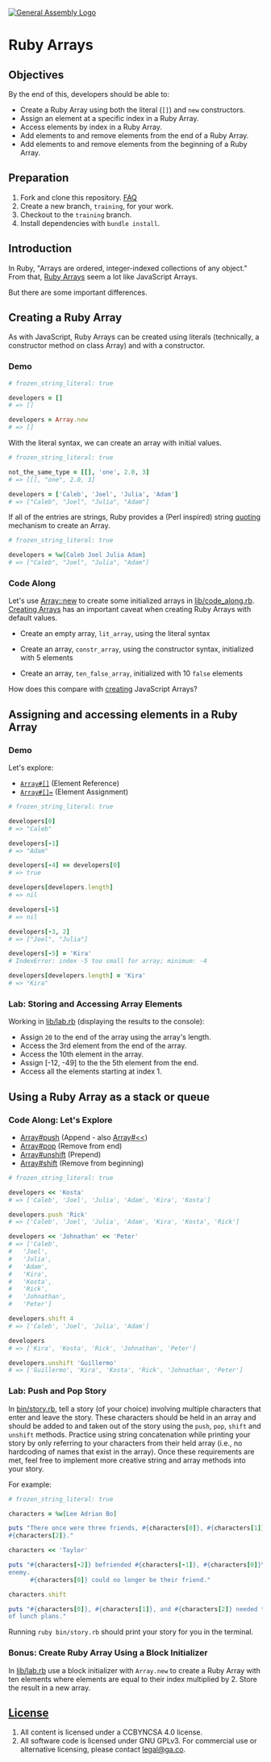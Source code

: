 [![General Assembly Logo](https://camo.githubusercontent.com/1a91b05b8f4d44b5bbfb83abac2b0996d8e26c92/687474703a2f2f692e696d6775722e636f6d2f6b6538555354712e706e67)](https://generalassemb.ly/education/web-development-immersive)

# Ruby Arrays

## Objectives

By the end of this, developers should be able to:

-   Create a Ruby Array using both the literal (`[]`) and `new` constructors.
-   Assign an element at a specific index in a Ruby Array.
-   Access elements by index in a Ruby Array.
-   Add elements to and remove elements from the end of a Ruby Array.
-   Add elements to and remove elements from the beginning of a Ruby Array.

## Preparation

1.  Fork and clone this repository.
 [FAQ](https://git.generalassemb.ly/ga-wdi-boston/meta/wiki/ForkAndClone)
1.  Create a new branch, `training`, for your work.
1.  Checkout to the `training` branch.
1.  Install dependencies with `bundle install`.

## Introduction

In Ruby, "Arrays are ordered, integer-indexed collections of any object." From
that, [Ruby Arrays](http://ruby-doc.org/core-2.4.1/Array.html) seem a lot like
JavaScript Arrays.

But there are some important differences.

## Creating a Ruby Array

As with JavaScript, Ruby Arrays can be created using literals (technically, a
constructor method on class Array) and with a constructor.

### Demo

<!-- start code block file="snippets/create_ruby_array_demo_1.rb" -->
```rb
# frozen_string_literal: true

developers = []
# => []

developers = Array.new
# => []
```
<!-- end code block -->

With the literal syntax, we can create an array with initial values.

<!-- start code block file="snippets/create_ruby_array_demo_2.rb" -->
```rb
# frozen_string_literal: true

not_the_same_type = [[], 'one', 2.0, 3]
# => [[], "one", 2.0, 3]

developers = ['Caleb', 'Joel', 'Julia', 'Adam']
# => ["Caleb", "Joel", "Julia", "Adam"]
```
<!-- end code block -->

If all of the entries are strings, Ruby provides a (Perl inspired) string
[quoting](https://en.wikibooks.org/wiki/Ruby_Programming/Syntax/Literals#The_.25_Notation)
mechanism to create an Array.

<!-- start code block file="snippets/create_ruby_array_demo_3.rb" -->
```rb
# frozen_string_literal: true

developers = %w[Caleb Joel Julia Adam]
# => ["Caleb", "Joel", "Julia", "Adam"]
```
<!-- end code block -->

### Code Along

Let's use [Array::new](http://ruby-doc.org/core-2.4.1/Array.html#method-c-new)
to create some initialized arrays in [lib/code_along.rb](lib/code_along.rb).  [Creating
Arrays](http://ruby-doc.org/core-2.4.1/Array.html#class-Array-label-Creating+Arrays)
has an important caveat when creating Ruby Arrays with default values.

-   Create an empty array, `lit_array`, using the literal syntax

-   Create an array, `constr_array`, using the constructor syntax, initialized
with 5 elements

-   Create an array, `ten_false_array`, initialized with 10 `false` elements

How does this compare with
[creating](https://developer.mozilla.org/en-US/docs/Web/JavaScript/Reference/Global_Objects/Array)
JavaScript Arrays?

## Assigning and accessing elements in a Ruby Array

### Demo

Let's explore:

-   [`Array#[]`](http://ruby-doc.org/core-2.4.1/Array.html#method-i-5B-5D) (Element Reference)
-   [`Array#[]=`](http://ruby-doc.org/core-2.4.1/Array.html#method-i-5B-5D-3D) (Element Assignment)

<!-- start code block file="snippets/assign_access_ruby_array_elements.rb" -->
```rb
# frozen_string_literal: true

developers[0]
# => "Caleb"

developers[-1]
# => "Adam"

developers[-4] == developers[0]
# => true

developers[developers.length]
# => nil

developers[-5]
# => nil

developers[-3, 2]
# => ["Joel", "Julia"]

developers[-5] = 'Kira'
# IndexError: index -5 too small for array; minimum: -4

developers[developers.length] = 'Kira'
# => "Kira"
```
<!-- end code block -->

### Lab: Storing and Accessing Array Elements

Working in [lib/lab.rb](lib/lab.rb) (displaying the results to the console):

-   Assign `20` to the end of the array using the array's length.
-   Access the 3rd element from the end of the array.
-   Access the 10th element in the array.
-   Assign [-12, -49] to the the 5th element from the end.
-   Access all the elements starting at index 1.

## Using a Ruby Array as a stack or queue

### Code Along: Let's Explore

-   [Array#push](http://ruby-doc.org/core-2.4.1/Array.html#method-i-push) (Append -
also [Array#<<](http://ruby-doc.org/core-2.4.1/Array.html#method-i-3C-3C))
-   [Array#pop](http://ruby-doc.org/core-2.4.1/Array.html#method-i-pop) (Remove from
end)
-   [Array#unshift](http://ruby-doc.org/core-2.4.1/Array.html#method-i-unshift)
(Prepend)
-   [Array#shift](http://ruby-doc.org/core-2.4.1/Array.html#method-i-shift) (Remove
from beginning)

<!-- start code block file="snippets/ruby_array_stack_queue_code_along.rb" -->
```rb
# frozen_string_literal: true

developers << 'Kosta'
# => ['Caleb', 'Joel', 'Julia', 'Adam', 'Kira', 'Kosta']

developers.push 'Rick'
# => ['Caleb', 'Joel', 'Julia', 'Adam', 'Kira', 'Kosta', 'Rick']

developers << 'Johnathan' << 'Peter'
# => ['Caleb',
#   'Joel',
#   'Julia',
#   'Adam',
#   'Kira',
#   'Kosta',
#   'Rick',
#   'Johnathan',
#   'Peter']

developers.shift 4
# => ['Caleb', 'Joel', 'Julia', 'Adam']

developers
# => ['Kira', 'Kosta', 'Rick', 'Johnathan', 'Peter']

developers.unshift 'Guillermo'
# => ['Guillermo', 'Kira', 'Kosta', 'Rick', 'Johnathan', 'Peter']
```
<!-- end code block -->

### Lab: Push and Pop Story

In [bin/story.rb](bin/story.rb), tell a story (of your choice) involving
multiple characters that enter and leave the story. These characters should be
held in an array and should be added to and taken out of the story using the
`push`, `pop`, `shift` and `unshift` methods. Practice using string
concatenation while printing your story by only referring to your characters
from their held array (i.e., no hardcoding of names that exist in the array).
Once these requirements are met, feel free to implement more creative string and
array methods into your story.

For example:

<!-- start code block file="snippets/ruby_array_stack_queue_lab.rb" -->
```rb
# frozen_string_literal: true

characters = %w[Lee Adrian Bo]

puts "There once were three friends, #{characters[0]}, #{characters[1]}, and
#{characters[2]}."

characters << 'Taylor'

puts "#{characters[-2]} befriended #{characters[-1]}, #{characters[0]}\'s known
enemy.
      #{characters[0]} could no longer be their friend."

characters.shift

puts "#{characters[0]}, #{characters[1]}, and #{characters[2]} needed to think
of lunch plans."
```
<!-- end code block -->

Running `ruby bin/story.rb` should print your story for you in the terminal.

### Bonus: Create Ruby Array Using a Block Initializer

In [lib/lab.rb](lib/lab.rb) use a block initializer with `Array.new` to create a
Ruby Array with ten elements where elements are equal to their index multiplied
by 2. Store the result in a new array.

## [License](LICENSE)

1.  All content is licensed under a CC­BY­NC­SA 4.0 license.
1.  All software code is licensed under GNU GPLv3. For commercial use or
    alternative licensing, please contact legal@ga.co.
